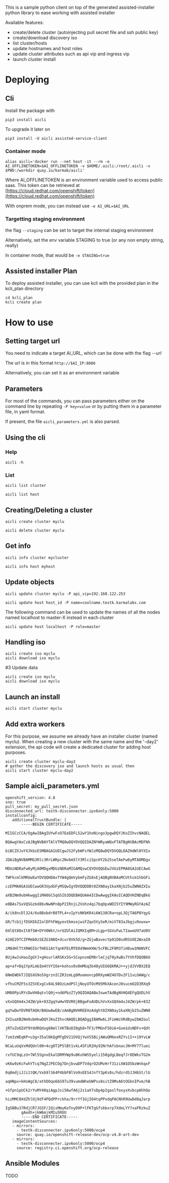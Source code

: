 This is a sample python client on top of the generated assisted-installer python library to ease working with assisted installer

Available features:

- create/delete cluster (autoinjecting pull secret file and ssh public key)
- create/download discovery iso
- list cluster/hosts
- update hostnames and host roles
- update cluster attributes such as api vip and ingress vip 
- launch cluster install

# Deploying

## Cli

Install the package with

```
pip3 install aicli
```

To upgrade it later on

```
pip3 install -U aicli assisted-service-client
```

### Container mode

```
alias aicli='docker run --net host -it --rm -e AI_OFFLINETOKEN=$AI_OFFLINETOKEN -v $HOME/.aicli:/root/.aicli -v $PWD:/workdir quay.io/karmab/aicli'
```

Where AI_OFFLINETOKEN is an environment variable used to access public saas. This token can be retrieved at [https://cloud.redhat.com/openshift/token](https://cloud.redhat.com/openshift/token)

With onprem mode, you can instead use `-e AI_URL=$AI_URL`

### Targetting staging environment

the flag `--staging` can be set to target the internal staging environment

Alternatively, set the env variable STAGING to true (or any non empty string, really)

In container mode, that would be `-e STAGING=true`

## Assisted installer Plan

To deploy assisted installer, you can use kcli with the provided plan in the kcli_plan directory

```
cd kcli_plan
kcli create plan
``` 

# How to use

## Setting target url

You need to indicate a target AI_URL, which can be done with the flag *--url*

The url is in this format `http://$AI_IP:8080` 

Alternatively, you can set it as an environment variable

## Parameters

For most of the commands, you can pass parameters either on the command line by repeating `-P key=value` or by putting them in a parameter file, in yaml format.

If present, the file  `aicli_parameters.yml` is also parsed.

## Using the cli

### Help

```
aicli -h
```

### List 

```
aicli list cluster
```

```
aicli list host
```

## Creating/Deleting a cluster

```
aicli create cluster myclu
```

```
aicli delete cluster myclu
```

## Get info

```
aicli info cluster mycluster
```

```
aicli info host myhost
```

## Update objects

```
aicli update cluster myclu -P api_vip=192.168.122.253
```

```
aicli update host host_id -P name=coolname.testk.karmalabs.com
```

The following command can be used to update the names of all the nodes named localhost to master-X instead in each cluster

```
aicli update host localhost -P role=master
```

## Handling iso

```
aicli create iso myclu
aicli download iso myclu
```

#3 Update data

```
aicli create iso myclu
aicli download iso myclu
```

## Launch an install

```
aicli start cluster myclu
```

## Add extra workers

For this purpose, we assume we already have an installer cluster (named myclu). When creating a new cluster with the same name and the '-day2' extension, the api code will create a dedicated cluster for adding host purposes.

```
aicli create cluster myclu-day2
# gather the discovery iso and launch hosts as usual then
aicli start cluster myclu-day2
```

## Sample aicli_parameters.yml

```
openshift_version: 4.8
sno: true
pull_secret: my_pull_secret.json
disconnected_url: testk-disconnecter.ipv6only:5000
installconfig:
   additionalTrustBundle: |
       -----BEGIN CERTIFICATE-----
       MIIGCzCCA/OgAwIBAgIUYwFxO7EeEDFL52wY1hoNingo3pgwDQYJKoZIhvcNAQEL
       BQAwgYAxCzAJBgNVBAYTAlVTMQ8wDQYDVQQIDAZNYWRyaWQxFTATBgNVBAcMDFNh
       biBCZXJuYXJkbzESMBAGA1UECgwJS2FybWFsYWJzMQ8wDQYDVQQLDAZHdWl0YXIx
       JDAiBgNVBAMMG3Rlc3RrLWRpc2Nvbm5lY3Rlci5pcHY2b25seTAeFw0yMTA0MDgx
       MDUzNDRaFw0yMjA0MDgxMDUzNDRaMIGAMQswCQYDVQQGEwJVUzEPMA0GA1UECAwG
       TWFkcmlkMRUwEwYDVQQHDAxTYW4gQmVybmFyZG8xEjAQBgNVBAoMCUthcm1hbGFi
       czEPMA0GA1UECwwGR3VpdGFyMSQwIgYDVQQDDBt0ZXN0ay1kaXNjb25uZWN0ZXIu
       aXB2Nm9ubHkwggIiMA0GCSqGSIb3DQEBAQUAA4ICDwAwggIKAoICAQDVHZNDqBkG
       e0BAs7SxVQSGzbd8bvNwNPn8pP2IRnjL2Vohz4qi7bqOpxWDI5YIY9MWyRGYAzAZ
       A/ik8ncDl324/6o8BxbdrB8TPL4+vIpYsNKbKR4i6W138CRa+opL3QjTA6P8YqyG
       GR/Tcb1jfDSKE6Z2alDFhFWgyexSkmsojwiFZqo5VySeR/miV783aJbgju9xwxw+
       O4lQt8OxIt8fSW+DYV0Wkt/nrUZUlAiIQMXIq8M+zLgp+SGVuFwLTIawoU97aU0V
       42AE29fCZFMmb0zSEZG1N8Q+dcur8Vk5O/g+ZGjwBavecYp01D0sdRSUXE2WxaI0
       iM8dHlTtXRWOIGrTHEG1AtTqnKFELMTE0d9WeHXW/5cFBL2F8M37iH8uw1MANVFC
       0UjAwJsHaoZgGYJ+gHsurlARSKx5G+SCopnvmEM8rleCjqT0yXwBs7YVhfDQOB6U
       ap+af+Dq1YpXLmbIm4tVYIOe+kohsx0x0mMGq3b48yUIG6QkMAJ++yjdJVVBX2EQ
       6NmEWDkTJIQSXG9o5XgrznICZR3zmLgbMuemoncpDRXymWZ4O7Dv2F11vLOAWg/c
       vfhuCMZF5s3ZSVExgCv84L98OzLmdPSljNoyUTOcM95MkXAcenJ0sucmO2D3RXq9
       UM80PpiRYcDwVH8qtvlQ0j+nd6PbzZ7y9QIDAQABo3sweTAdBgNVHQ4EFgQUDLhV
       vXxGQXm4xJ4ZW/pk+83ZgqYwHwYDVR0jBBgwFoAUDLhVvXxGQXm4xJ4ZW/pk+83Z
       gqYwDwYDVR0TAQH/BAUwAwEB/zAmBgNVHREEHzAdght0ZXN0ay1kaXNjb25uZWN0
       ZXIuaXB2Nm9ubHkwDQYJKoZIhvcNAQELBQADggIBAMw6LJFimWzXRdByw2bWZoul
       jRToZoOZdf9YddRQdxg08mllVKTBoDZ0gb8+TF3/PMGnF5Oi6+Gxm1dsNDFv+Qdt
       7zm3zWEqKP+u3g+35alNkQgMfgDV21OVQjYwVS5BijAWuQM6exRZYs1I++19YvLW
       NCaLuUqVxMdQUnl00+4cgOT2P5lBt1vkL4SFiR2Hy92NrhAfsbnacJN+MY77luei
       rxfUC9qLzU+7Wl5SgnxEkalDRMYWp9u8KuhWS5yeli158gdgLBeqfJr8EWksTG2m
       vK6w9zKcFwhYTcq7NgZJPECOg7DnjbvwDP7VdqrO2UMvHrf31ziXW1O5bzWnkqxF
       0q8mdjiJJi1tQK/Vxb9lS64P4bbFBlVo9sEES4JnfY3pKs0s/hdzrdSJJHbSt/lG
       aqHNpx+kHsWgC8/athDOqo66S97u39vumdWheUWPsx8sitZ9MvA6tOGbnIPvm/hB
       +Gfpn1pUCk2rYuMY40qiAgpJsi56wfA6j2s1aX7sDp4pIgaslfoxyxXvbcpAhhQo
       hizMMC0XdZhlUj9df4PQdPPrckha/9rrYf1GjIO4tqPPxdqPACNhR9UwDd8qJarp
       Ig5BBu37RdjCR7JGSF/2QisMmyKoTnyD9P+lFKTgGfsbbxrp7XdeLYY7xaFRzkuZ
       gAedh+jkW6mjkMIu5RUU
       -----END CERTIFICATE-----
   imageContentSources:
   - mirrors:
     - testk-disconnecter.ipv6only:5000/ocp4
     source: quay.io/openshift-release-dev/ocp-v4.0-art-dev
   - mirrors:
     - testk-disconnecter.ipv6only:5000/ocp4
     source: registry.ci.openshift.org/ocp-release
```

## Ansible Modules

TODO
